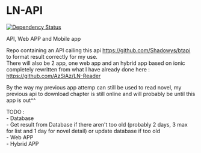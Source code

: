 # LN-API
[![Dependency Status](https://www.versioneye.com/user/projects/56a206f9c2ed7e000f0001b5/badge.svg?style=flat)](https://www.versioneye.com/user/projects/56a206f9c2ed7e000f0001b5)       	
        
API, Web APP and Mobile app			

Repo containing an API calling this api https://github.com/Shadowys/btapi to format result correctly for my use.		
There will also be 2 app, one web app and an hybrid app based on ionic completely rewritten from what I have already done here : https://github.com/AzSiAz/LN-Reader		

By the way my previous app attemp can still be used to read novel, my previous api to download chapter is still online and will probably be until this app is out^^

TODO : 		
	- Database      
	- Get result from Database if there aren't too old (probably 2 days, 3 max for list and 1 day for novel detail) or update database if too old		
	- Web APP		
	- Hybrid APP		